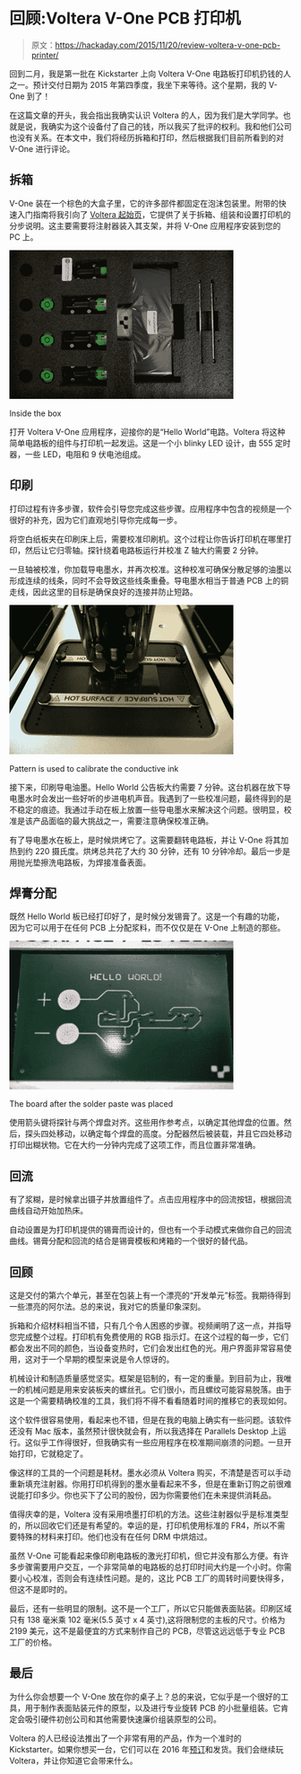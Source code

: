 # 回顾:Voltera V-One PCB 打印机

> 原文：<https://hackaday.com/2015/11/20/review-voltera-v-one-pcb-printer/>

回到二月，我是第一批在 Kickstarter 上向 Voltera V-One 电路板打印机扔钱的人之一。预计交付日期为 2015 年第四季度，我坐下来等待。这个星期，我的 V-One 到了！

在这篇文章的开头，我会指出我确实认识 Voltera 的人，因为我们是大学同学。也就是说，我确实为这个设备付了自己的钱，所以我买了批评的权利。我和他们公司也没有关系。在本文中，我们将经历拆箱和打印，然后根据我们目前所看到的对 V-One 进行评论。

## 拆箱

V-One 装在一个棕色的大盒子里，它的许多部件都固定在泡沫包装里。附带的快速入门指南将我引向了 [Voltera 起始页](http://voltera.io/start/)，它提供了关于拆箱、组装和设置打印机的分步说明。这主要需要将注射器装入其支架，并将 V-One 应用程序安装到您的 PC 上。

![Unboxing the V-One](img/4401e1a2d53304b1ff6c2fb99be0690a.png)

Inside the box

打开 Voltera V-One 应用程序，迎接你的是“Hello World”电路。Voltera 将这种简单电路板的组件与打印机一起发运。这是一个小 blinky LED 设计，由 555 定时器，一些 LED，电阻和 9 伏电池组成。

## 印刷

打印过程有许多步骤，软件会引导您完成这些步骤。应用程序中包含的视频是一个很好的补充，因为它们直观地引导你完成每一步。

将空白纸板夹在印刷床上后，需要校准印刷机。这个过程让你告诉打印机在哪里打印，然后让它归零轴。探针绕着电路板运行并校准 Z 轴大约需要 2 分钟。

一旦轴被校准，你加载导电墨水，并再次校准。这种校准可确保分散足够的油墨以形成连续的线条，同时不会导致这些线条重叠。导电墨水相当于普通 PCB 上的铜走线，因此这里的目标是确保良好的连接并防止短路。

![Pattern is used to calibrate the conductive ink](img/e0ca43d1957ed08d45b88be07190d54d.png)

Pattern is used to calibrate the conductive ink

接下来，印刷导电油墨。Hello World 公告板大约需要 7 分钟。这台机器在放下导电墨水时会发出一些好听的步进电机声音。我遇到了一些校准问题，最终得到的是不稳定的痕迹。我通过手动在板上放置一些导电墨水来解决这个问题。很明显，校准是该产品面临的最大挑战之一，需要注意确保校准正确。

有了导电墨水在板上，是时候烘烤它了。这需要翻转电路板，并让 V-One 将其加热到约 220 摄氏度。烘烤总共花了大约 30 分钟，还有 10 分钟冷却。最后一步是用抛光垫擦洗电路板，为焊接准备表面。

## 焊膏分配

既然 Hello World 板已经打印好了，是时候分发锡膏了。这是一个有趣的功能，因为它可以用于在任何 PCB 上分配浆料，而不仅仅是在 V-One 上制造的那些。

![The board after the solder paste was placed](img/e3645008c9042371ab8670d62533bdd7.png)

The board after the solder paste was placed

使用箭头键将探针与两个焊盘对齐。这些用作参考点，以确定其他焊盘的位置。然后，探头四处移动，以确定每个焊盘的高度。分配器然后被装载，并且它四处移动打印出糊状物。它在大约一分钟内完成了这项工作，而且位置非常准确。

## 回流

有了浆糊，是时候拿出镊子并放置组件了。点击应用程序中的回流按钮，根据回流曲线自动开始加热床。

自动设置是为打印机提供的锡膏而设计的，但也有一个手动模式来做你自己的回流曲线。锡膏分配和回流的结合是锡膏模板和烤箱的一个很好的替代品。

## 回顾

这是交付的第六个单元，甚至在包装上有一个漂亮的“开发单元”标签。我期待得到一些漂亮的阿尔法。总的来说，我对它的质量印象深刻。

拆箱和介绍材料相当不错，只有几个令人困惑的步骤。视频阐明了这一点，并指导您完成整个过程。打印机有免费使用的 RGB 指示灯。在这个过程的每一步，它们都会发出不同的颜色，当设备变热时，它们会发出红色的光。用户界面非常容易使用，这对于一个早期的模型来说是令人惊讶的。

机械设计和制造质量感觉坚实。框架是铝制的，有一定的重量。到目前为止，我唯一的机械问题是用来安装板夹的螺丝孔。它们很小，而且螺纹可能容易脱落。由于这是一个需要精确校准的工具，我们将不得不看看随着时间的推移它的表现如何。

这个软件很容易使用，看起来也不错，但是在我的电脑上确实有一些问题。该软件还没有 Mac 版本，虽然预计很快就会有，所以我选择在 Parallels Desktop 上运行。这似乎工作得很好，但我确实有一些应用程序在校准期间崩溃的问题。一旦开始打印，它就稳定了。

像这样的工具的一个问题是耗材。墨水必须从 Voltera 购买，不清楚是否可以手动重新填充注射器。你用打印机得到的墨水量看起来不多，但是在重新订购之前很难说能打印多少。你也买下了公司的股份，因为你需要他们在未来提供消耗品。

值得庆幸的是，Voltera 没有采用喷墨打印机的方法。这些注射器似乎是标准类型的，所以回收它们还是有希望的。幸运的是，打印机使用标准的 FR4，所以不需要特殊的材料来打印。他们也没有在任何 DRM 中烘焙过。

虽然 V-One 可能看起来像印刷电路板的激光打印机，但它并没有那么方便。有许多步骤需要用户交互，一个非常简单的电路板的总打印时间大约是一个小时。你需要小心校准，否则会有连续性问题。是的，这比 PCB 工厂的周转时间要快得多，但这不是即时的。

最后，还有一些明显的限制。这不是一个工厂，所以它只能做表面贴装。印刷区域只有 138 毫米乘 102 毫米(5.5 英寸 x 4 英寸),这将限制您的主板的尺寸。价格为 2199 美元，这不是最便宜的方式来制作自己的 PCB，尽管这远远低于专业 PCB 工厂的价格。

## 最后

为什么你会想要一个 V-One 放在你的桌子上？总的来说，它似乎是一个很好的工具，用于制作表面贴装元件的原型，以及进行专业旋转 PCB 的小批量组装。它肯定会吸引硬件初创公司和其他需要快速廉价组装原型的公司。

Voltera 的人已经设法推出了一个非常有用的产品，作为一个准时的 Kickstarter。如果你想买一台，它们可以在 2016 年[预订](http://voltera.io/)和发货。我们会继续玩 Voltera，并让你知道它会带来什么。